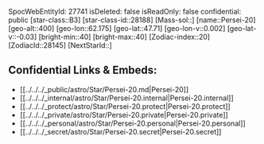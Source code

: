 ﻿---
location: [47.71,-62.175,400]
type: Star
tags:
- astro/Star

---
SpocWebEntityId: 27741
isDeleted: false
isReadOnly: false
confidential: public
[star-class::B3]
[star-class-id::28188]
[Mass-sol::]
[name::Persei-20]
[geo-alt::400]
[geo-lon::62.175]
[geo-lat::47.71]
[geo-lon-v::0.002]
[geo-lat-v::-0.03]
[bright-min::40]
[bright-max::40]
[Zodiac-index::20]
[ZodiacId::28145]
[NextStarId::]



## Confidential Links & Embeds: 
- [[../../../_public/astro/Star/Persei-20.md|Persei-20]] 
- [[../../../_internal/astro/Star/Persei-20.internal|Persei-20.internal]] 
- [[../../../_protect/astro/Star/Persei-20.protect|Persei-20.protect]] 
- [[../../../_private/astro/Star/Persei-20.private|Persei-20.private]] 
- [[../../../_personal/astro/Star/Persei-20.personal|Persei-20.personal]] 
- [[../../../_secret/astro/Star/Persei-20.secret|Persei-20.secret]] 
